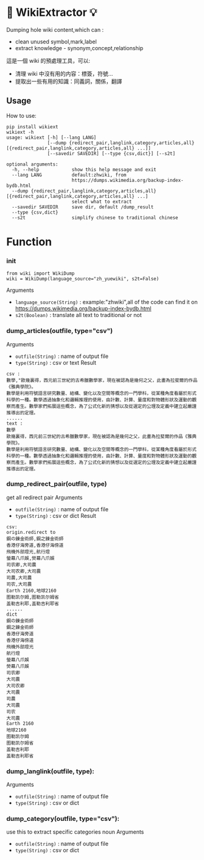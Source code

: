 # 📂 WikiExtractor 💡

Dumping hole wiki content,which can :

- clean unused symbol,mark,label
- extract knowledge - synonym,concept,relationship

這是一個 wiki 的預處理工具，可以:

- 清理 wiki 中沒有用的内容：標簽，符號...
- 提取出一些有用的知識：同義詞，關係，翻譯

## Usage

How to use:

```
pip install wikiext
wikiext -h
usage: wikiext [-h] [--lang LANG]
               [--dump {redirect_pair,langlink,category,articles,all} [{redirect_pair,langlink,category,articles,all} ...]]
               [--savedir SAVEDIR] [--type {csv,dict}] [--s2t]

optional arguments:
  -h, --help            show this help message and exit
  --lang LANG           default:zhwiki, from
                        https://dumps.wikimedia.org/backup-index-bydb.html
  --dump {redirect_pair,langlink,category,articles,all} [{redirect_pair,langlink,category,articles,all} ...]
                        select what to extract
  --savedir SAVEDIR     save dir, default /dump_result
  --type {csv,dict}
  --s2t                 simplify chinese to traditional chinese

```

# Function

### init

```
from wiki import WikiDump
wiki = WikiDump(language_source="zh_yuewiki", s2t=False)
```

Arguments

- `language_source(String)` : example:"zhwiki",all of the code can find it on https://dumps.wikimedia.org/backup-index-bydb.html
- `s2t(Boolean)` : translate all text to traditional or not

### dump_articles(outfile, type="csv")

Arguments

- `outfile(String)` : name of output file
- `type(String)` : csv or text
  Result

```
csv :
數學,"歐幾裏得，西元前三世紀的古希臘數學家，現在被認為是幾何之父，此畫為拉斐爾的作品《雅典學院》。
數學是利用符號語言研究數量、結構、變化以及空間等概念的一門學科，從某種角度看屬於形式科學的一種。數學透過抽象化和邏輯推理的使用，由計數、計算、量度和對物體形狀及運動的觀察而產生。數學家們拓展這些概念，為了公式化新的猜想以及從選定的公理及定義中建立起嚴謹推導出的定理。
......
text :
數學
歐幾裏得，西元前三世紀的古希臘數學家，現在被認為是幾何之父，此畫為拉斐爾的作品《雅典學院》。
數學是利用符號語言研究數量、結構、變化以及空間等概念的一門學科，從某種角度看屬於形式科學的一種。數學透過抽象化和邏輯推理的使用，由計數、計算、量度和對物體形狀及運動的觀察而產生。數學家們拓展這些概念，為了公式化新的猜想以及從選定的公理及定義中建立起嚴謹推導出的定理。

```

### dump_redirect_pair(outfile, type)

get all redirect pair
Arguments

- `outfile(String)` : name of output file
- `type(String)` : csv or dict
  Result

```
csv:
origin.redirect to
鋼の錬金術師,鋼之鍊金術師
香港仔海旁道,香港仔海傍道
飛機外部燈光,航行燈
螢幕八爪娛,熒幕八爪娛
司农卿,大司農
大司农卿,大司農
司農,大司農
司农,大司農
Earth 2160,地球2160
图勒凯尔姆,图勒凯尔姆省
盖勒吉利耶,盖勒吉利耶省
......
dict
鋼の錬金術師
鋼之鍊金術師
香港仔海旁道
香港仔海傍道
飛機外部燈光
航行燈
螢幕八爪娛
熒幕八爪娛
司农卿
大司農
大司农卿
大司農
司農
大司農
司农
大司農
Earth 2160
地球2160
图勒凯尔姆
图勒凯尔姆省
盖勒吉利耶
盖勒吉利耶省
```

### dump_langlink(outfile, type):

Arguments

- `outfile(String)` : name of output file
- `type(String)` : csv or dict

### dump_category(outfile, type="csv"):

use this to extract specific categories noun
Arguments

- `outfile(String)` : name of output file
- `type(String)` : csv or dict
